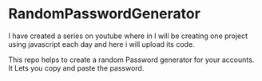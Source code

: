 # RandomPasswordGenerator
I have created a series on youtube where in I will be creating one project using javascript each day and here i will upload its code.

This repo helps to create a random Password generator for your accounts. It Lets you copy and paste the password.
